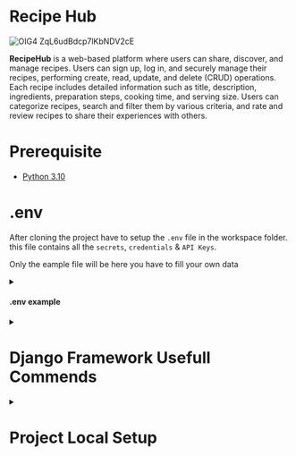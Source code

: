 # Recipe Hub
![OIG4 ZqL6udBdcp7lKbNDV2cE](https://github.com/Antony-M1/recipehub/assets/96291963/587295d0-53a1-46a5-b074-604da619d070)


**RecipeHub** is a web-based platform where users can share, discover, and manage recipes. Users can sign up, log in, and securely manage their recipes, performing create, read, update, and delete (CRUD) operations. Each recipe includes detailed information such as title, description, ingredients, preparation steps, cooking time, and serving size. Users can categorize recipes, search and filter them by various criteria, and rate and review recipes to share their experiences with others.

# Prerequisite
* [Python 3.10](https://www.python.org/downloads/release/python-3100/)


# .env

After cloning the project have to setup the `.env` file in the workspace folder. this file contains all the `secrets`, `credentials` & `API Keys`.

Only the eample file will be here you have to fill your own data
<details>
  <summary><h4>.env example</h4></summary>


```
SECRET_KEY=<YOUR_SECRET_KE>
```
</details>

<details>
  <summary><h1>Django Framework Usefull Commends</h1></summary>
 

### Create A Project
this command create a project in the `workspace` directory iteself
```
django-admin startproject recipehub .
```

### Create a new Django app
```
python manage.py startapp recipes
```

</details>

<details>
  <summary><h1>Project Local Setup</h1></summary>
 

### Step 1: Clone The Project
clone the repo using the below command
```
git clone https://github.com/Antony-M1/recipehub.git
```

### Step 2: Create Environment
Run the below command to create the environment
```
python3.10 -m venv .venv
```

### Step 3: Install the Requirements
```
pip install -r requirements.txt
```

### Step 4: Collect Static Files
```
python manage.py collectstatic
```

</details>

